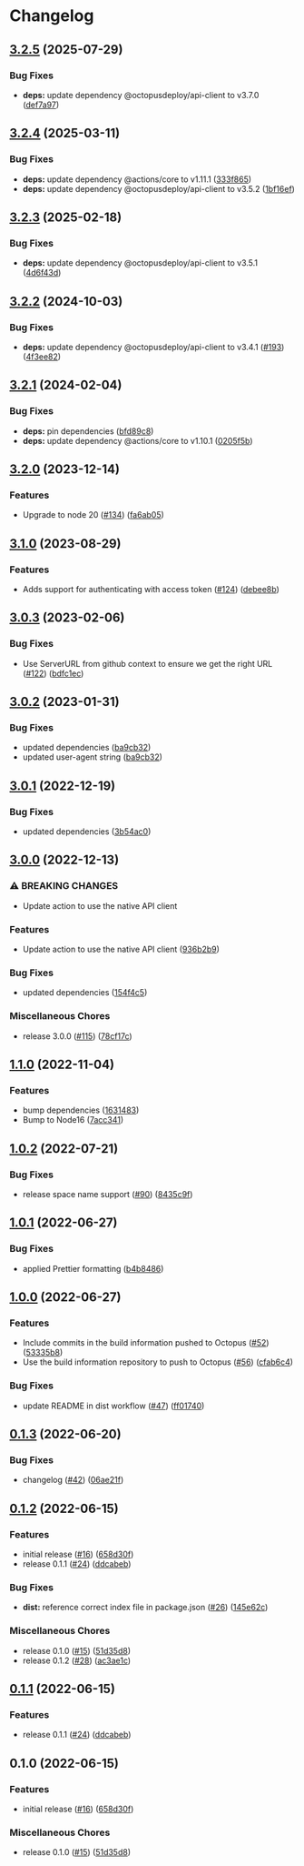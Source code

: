# Changelog

## [3.2.5](https://github.com/OctopusDeploy/push-build-information-action/compare/v3.2.4...v3.2.5) (2025-07-29)


### Bug Fixes

* **deps:** update dependency @octopusdeploy/api-client to v3.7.0 ([def7a97](https://github.com/OctopusDeploy/push-build-information-action/commit/def7a97f94f4d97700fa1f39e2fd1b1b64852b52))

## [3.2.4](https://github.com/OctopusDeploy/push-build-information-action/compare/v3.2.3...v3.2.4) (2025-03-11)


### Bug Fixes

* **deps:** update dependency @actions/core to v1.11.1 ([333f865](https://github.com/OctopusDeploy/push-build-information-action/commit/333f865cbaf3864c407432efd95df632622bada4))
* **deps:** update dependency @octopusdeploy/api-client to v3.5.2 ([1bf16ef](https://github.com/OctopusDeploy/push-build-information-action/commit/1bf16ef54c78d579d46f862f2ee9f898496f3bc9))

## [3.2.3](https://github.com/OctopusDeploy/push-build-information-action/compare/v3.2.2...v3.2.3) (2025-02-18)


### Bug Fixes

* **deps:** update dependency @octopusdeploy/api-client to v3.5.1 ([4d6f43d](https://github.com/OctopusDeploy/push-build-information-action/commit/4d6f43d089774ac8d5897a2a54f63fa1311b50e4))

## [3.2.2](https://github.com/OctopusDeploy/push-build-information-action/compare/v3.2.1...v3.2.2) (2024-10-03)


### Bug Fixes

* **deps:** update dependency @octopusdeploy/api-client to v3.4.1 ([#193](https://github.com/OctopusDeploy/push-build-information-action/issues/193)) ([4f3ee82](https://github.com/OctopusDeploy/push-build-information-action/commit/4f3ee82f5aaf54b63ab38af4f41d0f73c9976228))

## [3.2.1](https://github.com/OctopusDeploy/push-build-information-action/compare/v3.2.0...v3.2.1) (2024-02-04)


### Bug Fixes

* **deps:** pin dependencies ([bfd89c8](https://github.com/OctopusDeploy/push-build-information-action/commit/bfd89c8e43ec54be2210d594a1d79c4ab719863d))
* **deps:** update dependency @actions/core to v1.10.1 ([0205f5b](https://github.com/OctopusDeploy/push-build-information-action/commit/0205f5b01cac4b4e4337b1bd7311633637362f09))

## [3.2.0](https://github.com/OctopusDeploy/push-build-information-action/compare/v3.1.0...v3.2.0) (2023-12-14)


### Features

* Upgrade to node 20 ([#134](https://github.com/OctopusDeploy/push-build-information-action/issues/134)) ([fa6ab05](https://github.com/OctopusDeploy/push-build-information-action/commit/fa6ab05763b01d3224c6440fb0e42b9c03713495))

## [3.1.0](https://github.com/OctopusDeploy/push-build-information-action/compare/v3.0.3...v3.1.0) (2023-08-29)


### Features

* Adds support for authenticating with access token ([#124](https://github.com/OctopusDeploy/push-build-information-action/issues/124)) ([debee8b](https://github.com/OctopusDeploy/push-build-information-action/commit/debee8b635c50a4bf1683fe45bc4e755b2d0a824))

## [3.0.3](https://github.com/OctopusDeploy/push-build-information-action/compare/v3.0.2...v3.0.3) (2023-02-06)


### Bug Fixes

* Use ServerURL from github context to ensure we get the right URL ([#122](https://github.com/OctopusDeploy/push-build-information-action/issues/122)) ([bdfc1ec](https://github.com/OctopusDeploy/push-build-information-action/commit/bdfc1ece8e405d588844c6ca0a2808b2c810297f))

## [3.0.2](https://github.com/OctopusDeploy/push-build-information-action/compare/v3.0.1...v3.0.2) (2023-01-31)


### Bug Fixes

* updated dependencies ([ba9cb32](https://github.com/OctopusDeploy/push-build-information-action/commit/ba9cb3273b1964c6c682cf8f0800b26ded2cb4b7))
* updated user-agent string ([ba9cb32](https://github.com/OctopusDeploy/push-build-information-action/commit/ba9cb3273b1964c6c682cf8f0800b26ded2cb4b7))

## [3.0.1](https://github.com/OctopusDeploy/push-build-information-action/compare/v3.0.0...v3.0.1) (2022-12-19)


### Bug Fixes

* updated dependencies ([3b54ac0](https://github.com/OctopusDeploy/push-build-information-action/commit/3b54ac054f1ca15de762ca133799648ebb6531fa))

## [3.0.0](https://github.com/OctopusDeploy/push-build-information-action/compare/v1.1.0...v3.0.0) (2022-12-13)


### ⚠ BREAKING CHANGES

* Update action to use the native API client

### Features

* Update action to use the native API client ([936b2b9](https://github.com/OctopusDeploy/push-build-information-action/commit/936b2b9be7eab00f1e24db3a3ca2bc41218cafb4))


### Bug Fixes

* updated dependencies ([154f4c5](https://github.com/OctopusDeploy/push-build-information-action/commit/154f4c5faec7cf1337a417aa31e98b97d0df80ff))


### Miscellaneous Chores

* release 3.0.0 ([#115](https://github.com/OctopusDeploy/push-build-information-action/issues/115)) ([78cf17c](https://github.com/OctopusDeploy/push-build-information-action/commit/78cf17c3465a3b2c25840fed851d11bed3d974fd))

## [1.1.0](https://github.com/OctopusDeploy/push-build-information-action/compare/v1.0.2...v1.1.0) (2022-11-04)


### Features

* bump dependencies ([1631483](https://github.com/OctopusDeploy/push-build-information-action/commit/16314839c1a02be1977bc58fcf1e9ffe246c455e))
* Bump to Node16 ([7acc341](https://github.com/OctopusDeploy/push-build-information-action/commit/7acc34123a03840a6e5f68a6ddf6f1be11b08ca3))

## [1.0.2](https://github.com/OctopusDeploy/push-build-information-action/compare/v1.0.1...v1.0.2) (2022-07-21)


### Bug Fixes

* release space name support ([#90](https://github.com/OctopusDeploy/push-build-information-action/issues/90)) ([8435c9f](https://github.com/OctopusDeploy/push-build-information-action/commit/8435c9f47f5839e916baeaea0f0c2053e7548dbe))

## [1.0.1](https://github.com/OctopusDeploy/push-build-information-action/compare/v1.0.0...v1.0.1) (2022-06-27)


### Bug Fixes

* applied Prettier formatting ([b4b8486](https://github.com/OctopusDeploy/push-build-information-action/commit/b4b8486246491e8f21d8d40763ebbefef79ad641))

## [1.0.0](https://github.com/OctopusDeploy/push-build-information-action/compare/v0.1.3...v1.0.0) (2022-06-27)


### Features

* Include commits in the build information pushed to Octopus ([#52](https://github.com/OctopusDeploy/push-build-information-action/issues/52)) ([53335b8](https://github.com/OctopusDeploy/push-build-information-action/commit/53335b870a0f27f149af060dd38e51dab3bba00d))
* Use the build information repository to push to Octopus ([#56](https://github.com/OctopusDeploy/push-build-information-action/issues/56)) ([cfab6c4](https://github.com/OctopusDeploy/push-build-information-action/commit/cfab6c4b94387aa1a0ff5843319d9e29d66bd14a))


### Bug Fixes

* update README in dist workflow ([#47](https://github.com/OctopusDeploy/push-build-information-action/issues/47)) ([ff01740](https://github.com/OctopusDeploy/push-build-information-action/commit/ff0174047c9b3773968b21235161afe0d085b0fc))

## [0.1.3](https://github.com/OctopusDeploy/push-build-information-action/compare/v0.1.2...v0.1.3) (2022-06-20)


### Bug Fixes

* changelog ([#42](https://github.com/OctopusDeploy/push-build-information-action/issues/42)) ([06ae21f](https://github.com/OctopusDeploy/push-build-information-action/commit/06ae21f55344393b55d584d121da60b60dfc64a5))

## [0.1.2](https://github.com/OctopusDeploy/push-build-information-action/compare/v0.1.1...v0.1.2) (2022-06-15)


### Features

* initial release ([#16](https://github.com/OctopusDeploy/push-build-information-action/issues/16)) ([658d30f](https://github.com/OctopusDeploy/push-build-information-action/commit/658d30f4904bed57f0f24ac084690eac6b8b5aca))
* release 0.1.1 ([#24](https://github.com/OctopusDeploy/push-build-information-action/issues/24)) ([ddcabeb](https://github.com/OctopusDeploy/push-build-information-action/commit/ddcabeb1b812c7ba0ad177c31161fb5a9ea462b1))


### Bug Fixes

* **dist:** reference correct index file in package.json ([#26](https://github.com/OctopusDeploy/push-build-information-action/issues/26)) ([145e62c](https://github.com/OctopusDeploy/push-build-information-action/commit/145e62c509850e176e293f35db7bacb5d55dd849))


### Miscellaneous Chores

* release 0.1.0 ([#15](https://github.com/OctopusDeploy/push-build-information-action/issues/15)) ([51d35d8](https://github.com/OctopusDeploy/push-build-information-action/commit/51d35d86902e79e37c68438e1c16ca6a9b091809))
* release 0.1.2 ([#28](https://github.com/OctopusDeploy/push-build-information-action/issues/28)) ([ac3ae1c](https://github.com/OctopusDeploy/push-build-information-action/commit/ac3ae1cae62d7882c6793ad47d4bb252187220a0))

## [0.1.1](https://github.com/OctopusDeploy/push-build-information-action/compare/v0.1.0...v0.1.1) (2022-06-15)


### Features

* release 0.1.1 ([#24](https://github.com/OctopusDeploy/push-build-information-action/issues/24)) ([ddcabeb](https://github.com/OctopusDeploy/push-build-information-action/commit/ddcabeb1b812c7ba0ad177c31161fb5a9ea462b1))

## 0.1.0 (2022-06-15)


### Features

* initial release ([#16](https://github.com/OctopusDeploy/push-build-information-action/issues/16)) ([658d30f](https://github.com/OctopusDeploy/push-build-information-action/commit/658d30f4904bed57f0f24ac084690eac6b8b5aca))


### Miscellaneous Chores

* release 0.1.0 ([#15](https://github.com/OctopusDeploy/push-build-information-action/issues/15)) ([51d35d8](https://github.com/OctopusDeploy/push-build-information-action/commit/51d35d86902e79e37c68438e1c16ca6a9b091809))
